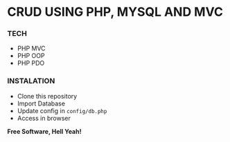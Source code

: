 # CRUD USING PHP, MYSQL AND MVC
### TECH

  - PHP MVC
  - PHP OOP
  - PHP PDO

### INSTALATION
  - Clone this repository
  - Import Database
  - Update config in `config/db.php`
  - Access in browser

**Free Software, Hell Yeah!**
